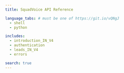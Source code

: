 ```yaml
---
title: SquadVoice API Reference

language_tabs: # must be one of https://git.io/vQNgJ
  - shell
  - python

includes:
  - introduction_IN_V4
  - authentication
  - leads_IN_V4
  - errors

search: true
---
```


